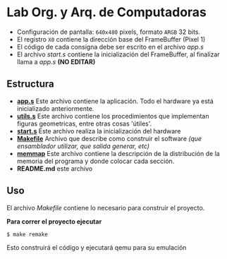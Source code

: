 # Lab Org. y Arq. de Computadoras

- Configuración de pantalla: `640x480` pixels, formato `ARGB` 32 bits.
- El registro `X0` contiene la dirección base del FrameBuffer (Pixel 1)
- El código de cada consigna debe ser escrito en el archivo _app.s_
- El archivo _start.s_ contiene la inicialización del FrameBuffer, al finalizar llama a _app.s_ **(NO EDITAR)**

## Estructura

- **[app.s](app.s)** Este archivo contiene la aplicación. Todo el hardware ya está inicializado anteriormente.
- **[utils.s](utils.s)** Este archivo contiene los procedimientos que implementan figuras geometricas, entre otras cosas 'útiles'.
- **[start.s](start.s)** Este archivo realiza la inicialización del hardware
- **[Makefile](Makefile)** Archivo que describe como construir el software _(que ensamblador utilizar, que salida generar, etc)_
- **[memmap](memmap)** Este archivo contiene la descripción de la distribución de la memoria del programa y donde colocar cada sección.
- **README.md** este archivo

## Uso

El archivo _Makefile_ contiene lo necesario para construir el proyecto.

**Para correr el proyecto ejecutar**

```bash
$ make remake
```

Esto construirá el código y ejecutará qemu para su emulación
